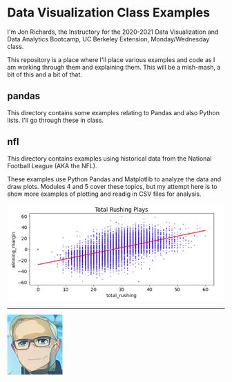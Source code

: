 # Data Visualization Class Examples

I'm Jon Richards, the Instructory for the 2020-2021 Data Visualization and Data Analytics Bootcamp, UC Berkeley Extension, Monday/Wednesday class.

This repository is a place where I'll place various examples and code as I am working through them and explaining them. This will be a mish-mash, a bit of this and a bit of that.

## pandas

This directory contains some examples relating to Pandas and also Python lists. I'll go through these in class.

## nfl

This directory contains examples using historical data from the National Football League (AKA the NFL). 

These examples use Python Pandas and Matplotlib to analyze the data and draw plots. Modules 4 and 5 cover these topics, but my attempt here is to show more examples of plotting and readig in CSV files for analysis. 

 ![NFL Total Rushing Plays](nfl/Images/nfl_stats1_total_rushing.png)
 
 -------
 
 ![The Instructor](Images/jon.png)

